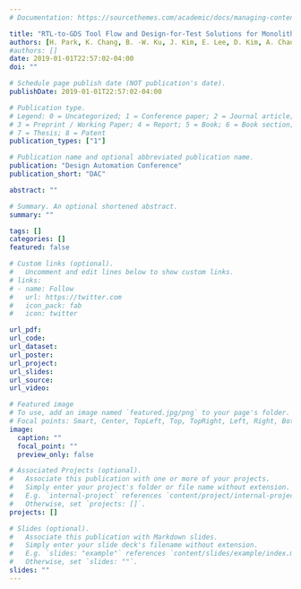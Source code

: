 ```yaml
---
# Documentation: https://sourcethemes.com/academic/docs/managing-content/

title: "RTL-to-GDS Tool Flow and Design-for-Test Solutions for Monolithic 3D ICs, DAC, 2019"
authors: [H. Park, K. Chang, B. -W. Ku, J. Kim, E. Lee, D. Kim, A. Chaudhuri, S. Banerjee, S. Mukhopadhyay, K. CHakrabarty, S. -K. Lim]
#authors: []
date: 2019-01-01T22:57:02-04:00
doi: ""

# Schedule page publish date (NOT publication's date).
publishDate: 2019-01-01T22:57:02-04:00

# Publication type.
# Legend: 0 = Uncategorized; 1 = Conference paper; 2 = Journal article;
# 3 = Preprint / Working Paper; 4 = Report; 5 = Book; 6 = Book section;
# 7 = Thesis; 8 = Patent
publication_types: ["1"]

# Publication name and optional abbreviated publication name.
publication: "Design Automation Conference"
publication_short: "DAC"

abstract: ""

# Summary. An optional shortened abstract.
summary: ""

tags: []
categories: []
featured: false

# Custom links (optional).
#   Uncomment and edit lines below to show custom links.
# links:
# - name: Follow
#   url: https://twitter.com
#   icon_pack: fab
#   icon: twitter

url_pdf:
url_code:
url_dataset:
url_poster:
url_project:
url_slides:
url_source:
url_video:

# Featured image
# To use, add an image named `featured.jpg/png` to your page's folder. 
# Focal points: Smart, Center, TopLeft, Top, TopRight, Left, Right, BottomLeft, Bottom, BottomRight.
image:
  caption: ""
  focal_point: ""
  preview_only: false

# Associated Projects (optional).
#   Associate this publication with one or more of your projects.
#   Simply enter your project's folder or file name without extension.
#   E.g. `internal-project` references `content/project/internal-project/index.md`.
#   Otherwise, set `projects: []`.
projects: []

# Slides (optional).
#   Associate this publication with Markdown slides.
#   Simply enter your slide deck's filename without extension.
#   E.g. `slides: "example"` references `content/slides/example/index.md`.
#   Otherwise, set `slides: ""`.
slides: ""
---
```

